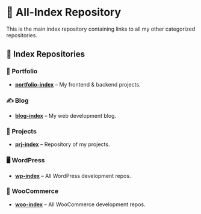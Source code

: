 # 📂 All-Index Repository  

This is the main index repository containing links to all my other categorized repositories.  

## 🔗 Index Repositories  

### 🎨 Portfolio  
- **[portfolio-index](https://github.com/zimindev/portfolio-index)** – My frontend & backend projects.  

### ✍️ Blog  
- **[blog-index](https://github.com/zimindev/blog-index)** – My web development blog.  

### 🚀 Projects  
- **[prj-index](https://github.com/zimindev/prj-index)** – Repository of my projects.  

### 🖥️ WordPress  
- **[wp-index](https://github.com/zimindev/wp-index)** – All WordPress development repos.  

### 🛒 WooCommerce  
- **[woo-index](https://github.com/zimindev/woo-index)** – All WooCommerce development repos.  
